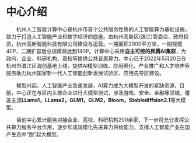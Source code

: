 # 中心介绍

&emsp;&emsp;杭州人工智能计算中心是杭州市首个公共服务性质的人工智能算力基础设施，致力于打造人工智能产业和数字经济的底座。由杭州高新区(滨江)管委会、政府投资，杭州高新智能科技有限公司建设与运营。一期面积2000平方米，一期规模40P，二期扩容后总规模将达到140P。计算中心采用**自主可控的昇腾AI集群**，为政府、企业、科研机构、高校等提供公共普惠算力。中心已于2022年5月20日在杭州市滨江区海创基地上线，提供AI模型训练、应用孵化、产业推广和人才培养等服务助力杭州国家新一代人工智能创新发展试验区、应用先导区建设。

&emsp;&emsp;模型兴起，人工智能产业急速发展，AI算力成为大模型开发的紧缺资源，目前，中心正在与区内头部企业进行大模型测试，涉及游戏、安全、金融等领域，覆盖主流**LLama1，LLama2，GLM1，GLM2，Bloom，Stablediffsion2.1**等大模型。

&emsp;&emsp;目前中心累计服务对接企业、高校、科研机构200余家，下一步将充分发挥公共算力服务平台作用，逐步形成规模化先进算力供给能力，支撑人工智能产业在国产生态中“跑”起大模型。